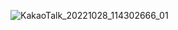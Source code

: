 ![KakaoTalk_20221028_114302666_01](https://user-images.githubusercontent.com/110442250/198507026-b2d5a554-f20b-4c0f-a1a1-878f3915abfb.jpg)
